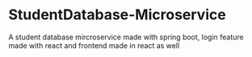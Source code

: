 # StudentDatabase-Microservice
A student database mircroservice made with spring boot, login feature made with react and frontend made in react as well
